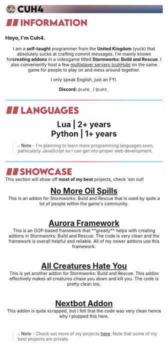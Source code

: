 <style>
    div.boldCenter {
        font-weight: bold;
        text-align: center;
        font-size: 25px;
    }
</style>

![(Profile Picture) Cuh4](resources/cuh4.png)

![Information](resources/information.png)
### Heyo, I'm Cuh4.
<center>
I am a <b>self-taught</b> programmer from the <b>United Kingdom</b> (yuck) that absolutely sucks at crafting commit messages.
I'm mainly known for<b>creating addons</b> in a videogame titled <b>Stormworks: Build and Rescue</b>. I also conveniently host a few <a href="https://dsc.gg/cuhhubsw">multiplayer servers (cuhHub)</a> on the same game for people to play on and mess around together.

I only speak English, just an FYI.

**Discord:** `@cuh6_` / `@cuh5_`
</center>

![Separator](resources/separator.png)

![Languages](resources/languages.png)
<div class="boldCenter">
    Lua | 2+ years
</div>

<div class="boldCenter">
    Python | 1+ years
</div>

> `⚠` **Note** - I'm planning to learn more programming languages soon, particularly JavaScript so I can get into proper web development.

![Separator](resources/separator.png)

![Showcase](resources/showcase.png)
This section will show off **most of my best** projects, check 'em out!

<div class="boldCenter">
    <a href="https://github.com/Cuh4/NoMoreOilSpills">No More Oil Spills</a>
</div>

<center>
    This is an addon for Stormworks: Build and Rescue that is used by quite a lot of people within the game's community.
</center>

#

<div class="boldCenter">
    <a href="https://github.com/Cuh4/AuroraFramework">Aurora Framework</a>
</div>

<center>
    This is an OOP-based framework that **greatly** helps with creating addons in Stormworks: Build and Rescue. The code is very clean and the framework is overall helpful and reliable. All of my newer addons use this framework.
</center>

#

<div class="boldCenter">
    <a href="https://github.com/Cuh4/AllCreaturesHateYou">All Creatures Hate You</a>
</div>

<center>
    This is yet another addon for Stormworks: Build and Rescue. This addon effectively makes all creatures chase you down and kill you. The code is pretty clean too.
</center>


#

<div class="boldCenter">
    <a href="https://github.com/Cuh4/NextbotAddon">Nextbot Addon</a>
</div>

<center>
    This addon is quite scrapped, but I felt that the code was very clean hence why I plopped this here. 
</center>

#

> `⚠` **Note** - Check out more of my projects [here](https://github.com/Cuh4?tab=repositories). Note that some of my best projects are private.
